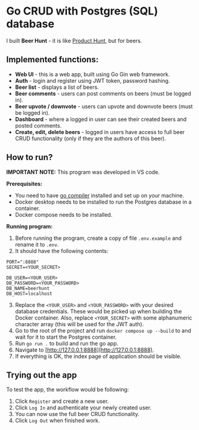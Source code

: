 # Go CRUD with Postgres (SQL) database

I built **Beer Hunt** - it is like [Product Hunt](https://www.producthunt.com/), but for beers.

## Implemented functions:

- **Web UI** - this is a web app, built using Go Gin web framework.
- **Auth** - login and register using JWT token, password hashing.
- **Beer list** - displays a list of beers.
- **Beer comments** - users can post comments on beers (must be logged in).
- **Beer upvote / downvote** - users can upvote and downvote beers (must be logged in).
- **Dashboard** - where a logged in user can see their created beers and posted comments.
- **Create, edit, delete beers** - logged in users have access to full beer CRUD functionality (only if they are the authors of this beer).

## How to run?

**IMPORTANT NOTE:**
This program was developed in VS code.

**Prerequisites:**

- You need to have [go compiler](https://go.dev/doc/install) installed and set up on your machine.
- Docker desktop needs to be installed to run the Postgres database in a container.
- Docker compose needs to be installed.

**Running program:**

1. Before running the program, create a copy of file `.env.example` and rename it to `.env`.
2. It should have the following contents:
```env
PORT=":8888"
SECRET=<YOUR_SECRET>

DB_USER=<YOUR_USER>
DB_PASSWORD=<YOUR_PASSWORD>
DB_NAME=beerhunt
DB_HOST=localhost
```
3. Replace the `<YOUR_USER>` and `<YOUR_PASSWORD>` with your desired database credentials. These would be picked up when building the Docker container. Also, replace `<YOUR_SECRET>` with some alphanumeric character array (this will be used for the JWT auth).
4. Go to the root of the project and run `docker compose up --build` to and wait for it to start the Postgres container.
5. Run `go run .` to build and run the go app.
6. Navigate to [http://127.0.0.1:8888](http://127.0.0.1:8888). 
7. If everything is OK, the index page of application should be visible.

## Trying out the app

To test the app, the workflow would be following:

1. Click `Register` and create a new user.
2. Click `Log In` and authenticate your newly created user.
3. You can now use the full beer CRUD functionality.
4. Click `Log Out` when finished work.